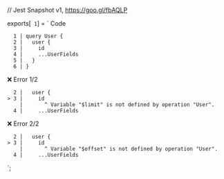 // Jest Snapshot v1, https://goo.gl/fbAQLP

exports[` 1`] = `
Code

      1 | query User {
      2 |   user {
      3 |     id
      4 |     ...UserFields
      5 |   }
      6 | }

❌ Error 1/2

      2 |   user {
    > 3 |     id
        |       ^ Variable "$limit" is not defined by operation "User".
      4 |     ...UserFields

❌ Error 2/2

      2 |   user {
    > 3 |     id
        |       ^ Variable "$offset" is not defined by operation "User".
      4 |     ...UserFields
`;
